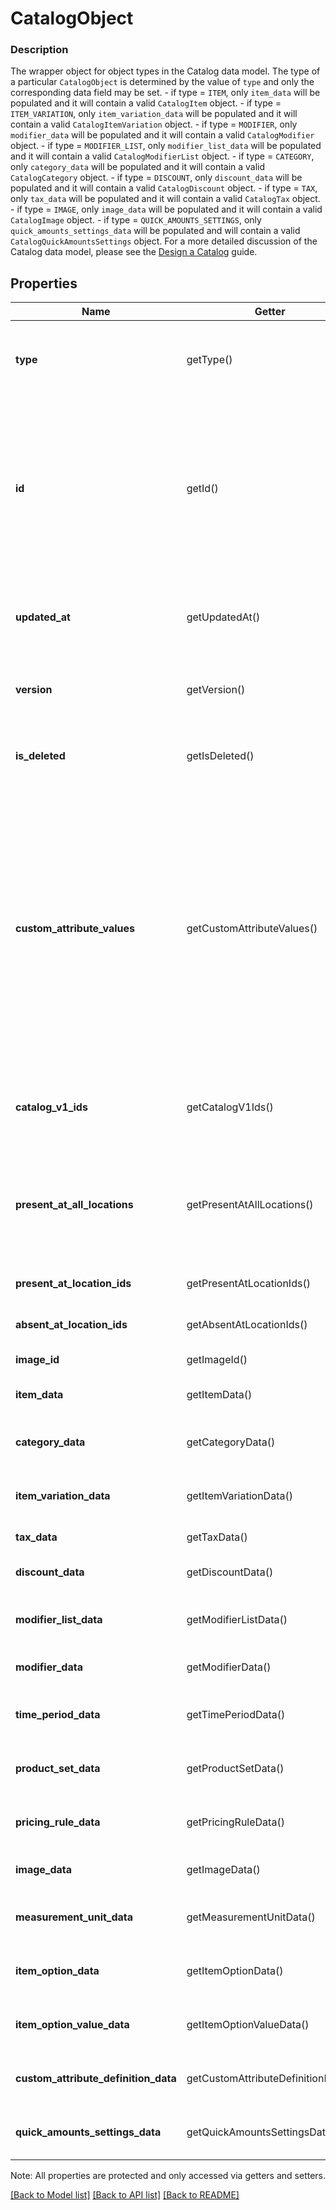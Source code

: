 # CatalogObject

### Description

The wrapper object for object types in the Catalog data model. The type of a particular `CatalogObject` is determined by the value of `type` and only the corresponding data field may be set.  - if type = `ITEM`, only `item_data` will be populated and it will contain a valid `CatalogItem` object. - if type = `ITEM_VARIATION`, only `item_variation_data` will be populated and it will contain a valid `CatalogItemVariation` object. - if type = `MODIFIER`, only `modifier_data` will be populated and it will contain a valid `CatalogModifier` object. - if type = `MODIFIER_LIST`, only `modifier_list_data` will be populated and it will contain a valid `CatalogModifierList` object. - if type = `CATEGORY`, only `category_data` will be populated and it will contain a valid `CatalogCategory` object. - if type = `DISCOUNT`, only `discount_data` will be populated and it will contain a valid `CatalogDiscount` object. - if type = `TAX`, only `tax_data` will be populated and it will contain a valid `CatalogTax` object. - if type = `IMAGE`, only `image_data` will be populated and it will contain a valid `CatalogImage` object. - if type = `QUICK_AMOUNTS_SETTINGS`, only `quick_amounts_settings_data` will be populated and will contain a valid `CatalogQuickAmountsSettings` object.  For a more detailed discussion of the Catalog data model, please see the [Design a Catalog](/catalog-api/design-a-catalog) guide.

## Properties
Name | Getter | Setter | Type | Description | Notes
------------ | ------------- | ------------- | ------------- | ------------- | -------------
**type** | getType() | setType($value) | **string** | The type of this object. Each object type has expected properties expressed in a structured format within its corresponding &#x60;*_data&#x60; field below. See [CatalogObjectType](#type-catalogobjecttype) for possible values | 
**id** | getId() | setId($value) | **string** | An identifier to reference this object in the catalog. When a new &#x60;CatalogObject&#x60; is inserted, the client should set the id to a temporary identifier starting with a \&quot;&#x60;#&#x60;\&quot; character. Other objects being inserted or updated within the same request may use this identifier to refer to the new object.  When the server receives the new object, it will supply a unique identifier that replaces the temporary identifier for all future references. | 
**updated_at** | getUpdatedAt() | setUpdatedAt($value) | **string** | Last modification [timestamp](https://developer.squareup.com/docs/build-basics/working-with-dates) in RFC 3339 format, e.g., &#x60;\&quot;2016-08-15T23:59:33.123Z\&quot;&#x60; would indicate the UTC time (denoted by &#x60;Z&#x60;) of August 15, 2016 at 23:59:33 and 123 milliseconds. | [optional] 
**version** | getVersion() | setVersion($value) | **int** | The version of the object. When updating an object, the version supplied must match the version in the database, otherwise the write will be rejected as conflicting. | [optional] 
**is_deleted** | getIsDeleted() | setIsDeleted($value) | **bool** | If &#x60;true&#x60;, the object has been deleted from the database. Must be &#x60;false&#x60; for new objects being inserted. When deleted, the &#x60;updated_at&#x60; field will equal the deletion time. | [optional] 
**custom_attribute_values** | getCustomAttributeValues() | setCustomAttributeValues($value) | [**map[string,\SquareConnect\Model\CatalogCustomAttributeValue]**](CatalogCustomAttributeValue.md) | Application-defined key/value attributes that are set at a global (location-independent) level. Custom Attribute Values are intended to store additional information about a Catalog Object or associations with an entity in another system. Do not use custom attributes to store any sensitive information (personally identifiable information, card details, etc.).  For CustomAttributesDefinitions defined by the app making the request, the map key is the key defined in the &#x60;CatalogCustomAttributeDefinition&#x60; (e.g. “reference_id”). For custom attributes created by other apps, the map key is the key defined in &#x60;CatalogCustomAttributeDefinition&#x60; prefixed with the application ID and a colon (eg. “abcd1234:reference_id”). | [optional] [beta]
**catalog_v1_ids** | getCatalogV1Ids() | setCatalogV1Ids($value) | [**\SquareConnect\Model\CatalogV1Id[]**](CatalogV1Id.md) | The Connect v1 IDs for this object at each location where it is present, where they differ from the object&#39;s Connect V2 ID. The field will only be present for objects that have been created or modified by legacy APIs. | [optional] 
**present_at_all_locations** | getPresentAtAllLocations() | setPresentAtAllLocations($value) | **bool** | If &#x60;true&#x60;, this object is present at all locations (including future locations), except where specified in the &#x60;absent_at_location_ids&#x60; field. If &#x60;false&#x60;, this object is not present at any locations (including future locations), except where specified in the &#x60;present_at_location_ids&#x60; field. If not specified, defaults to &#x60;true&#x60;. | [optional] 
**present_at_location_ids** | getPresentAtLocationIds() | setPresentAtLocationIds($value) | **string[]** | A list of locations where the object is present, even if &#x60;present_at_all_locations&#x60; is &#x60;false&#x60;. | [optional] 
**absent_at_location_ids** | getAbsentAtLocationIds() | setAbsentAtLocationIds($value) | **string[]** | A list of locations where the object is not present, even if &#x60;present_at_all_locations&#x60; is &#x60;true&#x60;. | [optional] 
**image_id** | getImageId() | setImageId($value) | **string** | Identifies the &#x60;CatalogImage&#x60; attached to this &#x60;CatalogObject&#x60;. | [optional] 
**item_data** | getItemData() | setItemData($value) | [**\SquareConnect\Model\CatalogItem**](CatalogItem.md) | Structured data for a &#x60;CatalogItem&#x60;, set for CatalogObjects of type &#x60;ITEM&#x60;. | [optional] 
**category_data** | getCategoryData() | setCategoryData($value) | [**\SquareConnect\Model\CatalogCategory**](CatalogCategory.md) | Structured data for a &#x60;CatalogCategory&#x60;, set for CatalogObjects of type &#x60;CATEGORY&#x60;. | [optional] 
**item_variation_data** | getItemVariationData() | setItemVariationData($value) | [**\SquareConnect\Model\CatalogItemVariation**](CatalogItemVariation.md) | Structured data for a &#x60;CatalogItemVariation&#x60;, set for CatalogObjects of type &#x60;ITEM_VARIATION&#x60;. | [optional] 
**tax_data** | getTaxData() | setTaxData($value) | [**\SquareConnect\Model\CatalogTax**](CatalogTax.md) | Structured data for a &#x60;CatalogTax&#x60;, set for CatalogObjects of type &#x60;TAX&#x60;. | [optional] 
**discount_data** | getDiscountData() | setDiscountData($value) | [**\SquareConnect\Model\CatalogDiscount**](CatalogDiscount.md) | Structured data for a &#x60;CatalogDiscount&#x60;, set for CatalogObjects of type &#x60;DISCOUNT&#x60;. | [optional] 
**modifier_list_data** | getModifierListData() | setModifierListData($value) | [**\SquareConnect\Model\CatalogModifierList**](CatalogModifierList.md) | Structured data for a &#x60;CatalogModifierList&#x60;, set for CatalogObjects of type &#x60;MODIFIER_LIST&#x60;. | [optional] 
**modifier_data** | getModifierData() | setModifierData($value) | [**\SquareConnect\Model\CatalogModifier**](CatalogModifier.md) | Structured data for a &#x60;CatalogModifier&#x60;, set for CatalogObjects of type &#x60;MODIFIER&#x60;. | [optional] 
**time_period_data** | getTimePeriodData() | setTimePeriodData($value) | [**\SquareConnect\Model\CatalogTimePeriod**](CatalogTimePeriod.md) | Structured data for a &#x60;CatalogTimePeriod&#x60;, set for CatalogObjects of type &#x60;TIME_PERIOD&#x60;. | [optional] 
**product_set_data** | getProductSetData() | setProductSetData($value) | [**\SquareConnect\Model\CatalogProductSet**](CatalogProductSet.md) | Structured data for a &#x60;CatalogProductSet&#x60;, set for CatalogObjects of type &#x60;PRODUCT_SET&#x60;. | [optional] 
**pricing_rule_data** | getPricingRuleData() | setPricingRuleData($value) | [**\SquareConnect\Model\CatalogPricingRule**](CatalogPricingRule.md) | Structured data for a &#x60;CatalogPricingRule&#x60;, set for CatalogObjects of type &#x60;PRICING_RULE&#x60;. | [optional] 
**image_data** | getImageData() | setImageData($value) | [**\SquareConnect\Model\CatalogImage**](CatalogImage.md) | Structured data for a &#x60;CatalogImage&#x60;, set for CatalogObjects of type &#x60;IMAGE&#x60;. | [optional] 
**measurement_unit_data** | getMeasurementUnitData() | setMeasurementUnitData($value) | [**\SquareConnect\Model\CatalogMeasurementUnit**](CatalogMeasurementUnit.md) | Structured data for a &#x60;CatalogMeasurementUnit&#x60;, set for CatalogObjects of type &#x60;MEASUREMENT_UNIT&#x60;. | [optional] 
**item_option_data** | getItemOptionData() | setItemOptionData($value) | [**\SquareConnect\Model\CatalogItemOption**](CatalogItemOption.md) | Structured data for a &#x60;CatalogItemOption&#x60;, set for CatalogObjects of type &#x60;ITEM_OPTION&#x60;. | [optional] 
**item_option_value_data** | getItemOptionValueData() | setItemOptionValueData($value) | [**\SquareConnect\Model\CatalogItemOptionValue**](CatalogItemOptionValue.md) | Structured data for a &#x60;CatalogItemOptionValue&#x60;, set for CatalogObjects of type &#x60;ITEM_OPTION_VAL&#x60;. | [optional] 
**custom_attribute_definition_data** | getCustomAttributeDefinitionData() | setCustomAttributeDefinitionData($value) | [**\SquareConnect\Model\CatalogCustomAttributeDefinition**](CatalogCustomAttributeDefinition.md) | Structured data for a &#x60;CatalogCustomAttributeDefinition&#x60;, set for CatalogObjects of type &#x60;CUSTOM_ATTRIBUTE_DEFINITION&#x60;. | [optional] 
**quick_amounts_settings_data** | getQuickAmountsSettingsData() | setQuickAmountsSettingsData($value) | [**\SquareConnect\Model\CatalogQuickAmountsSettings**](CatalogQuickAmountsSettings.md) | Structured data for a &#x60;CatalogQuickAmountsSettings&#x60;, set for CatalogObjects of type &#x60;QUICK_AMOUNTS_SETTINGS&#x60;. | [optional] 

Note: All properties are protected and only accessed via getters and setters.

[[Back to Model list]](../../README.md#documentation-for-models) [[Back to API list]](../../README.md#documentation-for-api-endpoints) [[Back to README]](../../README.md)

